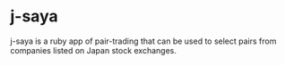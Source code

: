 j-saya
======

j-saya is a ruby app of pair-trading that can be used to select pairs from companies listed on Japan stock exchanges.

